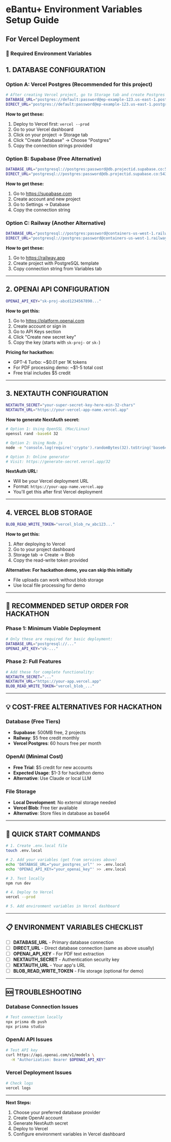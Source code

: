 # eBantu+ Environment Variables Setup Guide
## For Vercel Deployment

### 🎯 Required Environment Variables

## 1. DATABASE CONFIGURATION

### Option A: Vercel Postgres (Recommended for this project)
```bash
# After creating Vercel project, go to Storage tab and create Postgres database
DATABASE_URL="postgres://default:password@ep-example-123.us-east-1.postgres.vercel-storage.com/verceldb"
DIRECT_URL="postgres://default:password@ep-example-123.us-east-1.postgres.vercel-storage.com/verceldb"
```

**How to get these:**
1. Deploy to Vercel first: `vercel --prod`
2. Go to your Vercel dashboard
3. Click on your project → Storage tab
4. Click "Create Database" → Choose "Postgres"
5. Copy the connection strings provided

### Option B: Supabase (Free Alternative)
```bash
DATABASE_URL="postgresql://postgres:password@db.projectid.supabase.co:5432/postgres"
DIRECT_URL="postgresql://postgres:password@db.projectid.supabase.co:5432/postgres"
```

**How to get these:**
1. Go to https://supabase.com
2. Create account and new project
3. Go to Settings → Database
4. Copy the connection string

### Option C: Railway (Another Alternative)
```bash
DATABASE_URL="postgresql://postgres:password@containers-us-west-1.railway.app:5432/railway"
DIRECT_URL="postgresql://postgres:password@containers-us-west-1.railway.app:5432/railway"
```

**How to get these:**
1. Go to https://railway.app
2. Create project with PostgreSQL template
3. Copy connection string from Variables tab

---

## 2. OPENAI API CONFIGURATION

```bash
OPENAI_API_KEY="sk-proj-abcd1234567890..."
```

**How to get this:**
1. Go to https://platform.openai.com
2. Create account or sign in
3. Go to API Keys section
4. Click "Create new secret key"
5. Copy the key (starts with `sk-proj-` or `sk-`)

**Pricing for hackathon:**
- GPT-4 Turbo: ~$0.01 per 1K tokens
- For PDF processing demo: ~$1-5 total cost
- Free trial includes $5 credit

---

## 3. NEXTAUTH CONFIGURATION

```bash
NEXTAUTH_SECRET="your-super-secret-key-here-min-32-chars"
NEXTAUTH_URL="https://your-vercel-app-name.vercel.app"
```

**How to generate NextAuth secret:**
```bash
# Option 1: Using OpenSSL (Mac/Linux)
openssl rand -base64 32

# Option 2: Using Node.js
node -e "console.log(require('crypto').randomBytes(32).toString('base64'))"

# Option 3: Online generator
# Visit: https://generate-secret.vercel.app/32
```

**NextAuth URL:**
- Will be your Vercel deployment URL
- Format: `https://your-app-name.vercel.app`
- You'll get this after first Vercel deployment

---

## 4. VERCEL BLOB STORAGE

```bash
BLOB_READ_WRITE_TOKEN="vercel_blob_rw_abc123..."
```

**How to get this:**
1. After deploying to Vercel
2. Go to your project dashboard
3. Storage tab → Create → Blob
4. Copy the read-write token provided

**Alternative: For hackathon demo, you can skip this initially**
- File uploads can work without blob storage
- Use local file processing for demo

---

## 🚀 RECOMMENDED SETUP ORDER FOR HACKATHON

### Phase 1: Minimum Viable Deployment
```bash
# Only these are required for basic deployment:
DATABASE_URL="postgresql://..."
OPENAI_API_KEY="sk-..."
```

### Phase 2: Full Features
```bash
# Add these for complete functionality:
NEXTAUTH_SECRET="..."
NEXTAUTH_URL="https://your-app.vercel.app"
BLOB_READ_WRITE_TOKEN="vercel_blob_..."
```

---

## 💡 COST-FREE ALTERNATIVES FOR HACKATHON

### Database (Free Tiers)
- **Supabase**: 500MB free, 2 projects
- **Railway**: $5 free credit monthly
- **Vercel Postgres**: 60 hours free per month

### OpenAI (Minimal Cost)
- **Free Trial**: $5 credit for new accounts
- **Expected Usage**: $1-3 for hackathon demo
- **Alternative**: Use Claude or local LLM

### File Storage
- **Local Development**: No external storage needed
- **Vercel Blob**: Free tier available
- **Alternative**: Store files in database as base64

---

## 🔧 QUICK START COMMANDS

```bash
# 1. Create .env.local file
touch .env.local

# 2. Add your variables (get from services above)
echo 'DATABASE_URL="your_postgres_url"' >> .env.local
echo 'OPENAI_API_KEY="your_openai_key"' >> .env.local

# 3. Test locally
npm run dev

# 4. Deploy to Vercel
vercel --prod

# 5. Add environment variables in Vercel dashboard
```

---

## 📋 ENVIRONMENT VARIABLES CHECKLIST

- [ ] **DATABASE_URL** - Primary database connection
- [ ] **DIRECT_URL** - Direct database connection (same as above usually)
- [ ] **OPENAI_API_KEY** - For PDF text extraction
- [ ] **NEXTAUTH_SECRET** - Authentication security key
- [ ] **NEXTAUTH_URL** - Your app's URL
- [ ] **BLOB_READ_WRITE_TOKEN** - File storage (optional for demo)

---

## 🆘 TROUBLESHOOTING

### Database Connection Issues
```bash
# Test connection locally
npx prisma db push
npx prisma studio
```

### OpenAI API Issues
```bash
# Test API key
curl https://api.openai.com/v1/models \
  -H "Authorization: Bearer $OPENAI_API_KEY"
```

### Vercel Deployment Issues
```bash
# Check logs
vercel logs
```

---

**Next Steps:**
1. Choose your preferred database provider
2. Create OpenAI account
3. Generate NextAuth secret
4. Deploy to Vercel
5. Configure environment variables in Vercel dashboard